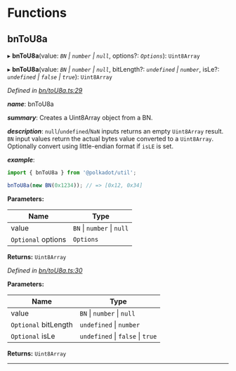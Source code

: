 

# Functions

<a id="bntou8a"></a>

##  bnToU8a

▸ **bnToU8a**(value: *`BN` \| `number` \| `null`*, options?: *`Options`*): `Uint8Array`

▸ **bnToU8a**(value: *`BN` \| `number` \| `null`*, bitLength?: *`undefined` \| `number`*, isLe?: *`undefined` \| `false` \| `true`*): `Uint8Array`

*Defined in [bn/toU8a.ts:29](https://github.com/polkadot-js/common/blob/825a9de/packages/util/src/bn/toU8a.ts#L29)*

*__name__*: bnToU8a

*__summary__*: Creates a Uint8Array object from a BN.

*__description__*: `null`/`undefined`/`NaN` inputs returns an empty `Uint8Array` result. `BN` input values return the actual bytes value converted to a `Uint8Array`. Optionally convert using little-endian format if `isLE` is set.

*__example__*:   

```javascript
import { bnToU8a } from '@polkadot/util';

bnToU8a(new BN(0x1234)); // => [0x12, 0x34]
```

**Parameters:**

| Name | Type |
| ------ | ------ |
| value | `BN` \| `number` \| `null` |
| `Optional` options | `Options` |

**Returns:** `Uint8Array`

*Defined in [bn/toU8a.ts:30](https://github.com/polkadot-js/common/blob/825a9de/packages/util/src/bn/toU8a.ts#L30)*

**Parameters:**

| Name | Type |
| ------ | ------ |
| value | `BN` \| `number` \| `null` |
| `Optional` bitLength | `undefined` \| `number` |
| `Optional` isLe | `undefined` \| `false` \| `true` |

**Returns:** `Uint8Array`

___

